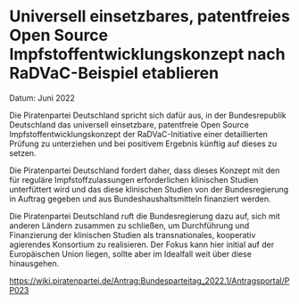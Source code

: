 # Universell einsetzbares, patentfreies Open Source Impfstoffentwicklungskonzept nach RaDVaC-Beispiel etablieren

Datum: Juni 2022

Die Piratenpartei Deutschland spricht sich dafür aus, in der Bundesrepublik Deutschland das universell einsetzbare, patentfreie Open Source Impfstoffentwicklungskonzept der RaDVaC-Initiative einer detaillierten Prüfung zu unterziehen und bei positivem Ergebnis künftig auf dieses zu setzen.

Die Piratenpartei Deutschland fordert daher, dass dieses Konzept mit den für reguläre Impfstoffzulassungen erforderlichen klinischen Studien unterfüttert wird und das diese klinischen Studien von der Bundesregierung in Auftrag gegeben und aus Bundeshaushaltsmitteln finanziert werden.

Die Piratenpartei Deutschland ruft die Bundesregierung dazu auf, sich mit anderen Ländern zusammen zu schließen, um Durchführung und Finanzierung der klinischen Studien als transnationales, kooperativ agierendes Konsortium zu realisieren. Der Fokus kann hier initial auf der Europäischen Union liegen, sollte aber im Idealfall weit über diese hinausgehen.


https://wiki.piratenpartei.de/Antrag:Bundesparteitag_2022.1/Antragsportal/PP023

